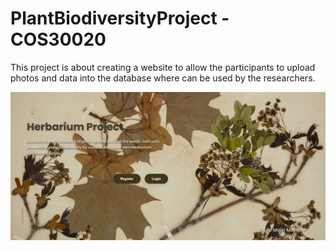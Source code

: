 # PlantBiodiversityProject - COS30020
This project is about creating a website to allow the participants to upload photos and data into the database where can be used by the researchers.

<img src="https://github.com/Uwe1209/PlantBiodiversityProject/blob/main/img/Screenshot%202025-02-12%20182230.png" alt="img">
